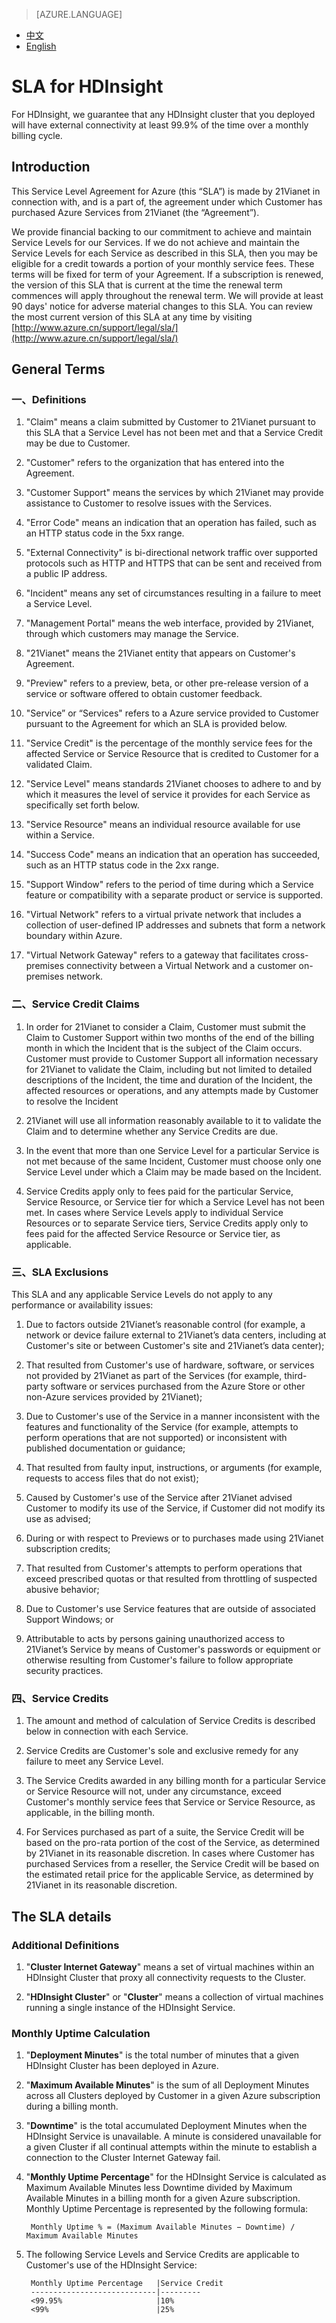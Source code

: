 <properties
	pageTitle="SLA for HDInsight | Azure"
    description="SLA for HDInsight"
    services=""
    documentationCenter=""
    authors=""
    manager=""
    editor=""
    tags=""/>

<tags ms.service="legal-en" ms.date="03/2016" wacn.date="03/2016" wacn.lang="en"/>

> [AZURE.LANGUAGE]
- [中文](/support/sla/hdinsight/)
- [English](/support/sla/hdinsight-en/)
# SLA for HDInsight

For HDInsight, we guarantee that any HDInsight cluster that you deployed will have external connectivity at least 99.9% of the time over a monthly billing cycle.


## Introduction
  

This Service Level Agreement for Azure (this “SLA”) is made by 21Vianet in connection with, and is a part of, the agreement under which Customer has purchased Azure Services from 21Vianet (the “Agreement”).

We provide financial backing to our commitment to achieve and maintain Service Levels for our Services. If we do not achieve and maintain the Service Levels for each Service as described in this SLA, then you may be eligible for a credit towards a portion of your monthly service fees. These terms will be fixed for term of your Agreement. If a subscription is renewed, the version of this SLA that is current at the time the renewal term commences will apply throughout the renewal term. We will provide at least 90 days' notice for adverse material changes to this SLA. You can review the most current version of this SLA at any time by visiting [http://www.azure.cn/support/legal/sla/](http://www.azure.cn/support/legal/sla/) 


## General Terms 
 

### 一、Definitions 
 
1. "Claim" means a claim submitted by Customer to 21Vianet pursuant to this SLA that a Service Level has not been met and that a Service Credit may be due to Customer. 

2. "Customer" refers to the organization that has entered into the Agreement.

3. "Customer Support" means the services by which 21Vianet may provide assistance to Customer to resolve issues with the Services.

4. "Error Code" means an indication that an operation has failed, such as an HTTP status code in the 5xx range.

5. "External Connectivity" is bi-directional network traffic over supported protocols such as HTTP and HTTPS that can be sent and received from a public IP address.

6. "Incident" means any set of circumstances resulting in a failure to meet a Service Level.

7. "Management Portal" means the web interface, provided by 21Vianet, through which customers may manage the Service.

8. "21Vianet" means the 21Vianet entity that appears on Customer's Agreement.

9. "Preview" refers to a preview, beta, or other pre-release version of a service or software offered to obtain customer feedback.

10. "Service” or “Services" refers to a Azure service provided to Customer pursuant to the Agreement for which an SLA is provided below.

11. "Service Credit" is the percentage of the monthly service fees for the affected Service or Service Resource that is credited to Customer for a validated Claim.

12. "Service Level" means standards 21Vianet chooses to adhere to and by which it measures the level of service it provides for each Service as specifically set forth below.

13. "Service Resource" means an individual resource available for use within a Service.

14. "Success Code" means an indication that an operation has succeeded, such as an HTTP status code in the 2xx range.

15. "Support Window" refers to the period of time during which a Service feature or compatibility with a separate product or service is supported. 

16. "Virtual Network" refers to a virtual private network that includes a collection of user-defined IP addresses and subnets that form a network boundary within Azure.

17. "Virtual Network Gateway" refers to a gateway that facilitates cross-premises connectivity between a Virtual Network and a customer on-premises network.



### 二、Service Credit Claims

1. In order for 21Vianet to consider a Claim, Customer must submit the Claim to Customer Support within two months of the end of the billing month in which the Incident that is the subject of the Claim occurs. Customer must provide to Customer Support all information necessary for 21Vianet to validate the Claim, including but not limited to detailed descriptions of the Incident, the time and duration of the Incident, the affected resources or operations, and any attempts made by Customer to resolve the Incident

2. 21Vianet will use all information reasonably available to it to validate the Claim and to determine whether any Service Credits are due.

3. In the event that more than one Service Level for a particular Service is not met because of the same Incident, Customer must choose only one Service Level under which a Claim may be made based on the Incident.

4. Service Credits apply only to fees paid for the particular Service, Service Resource, or Service tier for which a Service Level has not been met. In cases where Service Levels apply to individual Service Resources or to separate Service tiers, Service Credits apply only to fees paid for the affected Service Resource or Service tier, as applicable.

### 三、SLA Exclusions

This SLA and any applicable Service Levels do not apply to any performance or availability issues:

1. Due to factors outside 21Vianet’s reasonable control (for example, a network or device failure external to 21Vianet’s data centers, including at Customer's site or between Customer's site and 21Vianet’s data center);

2. That resulted from Customer's use of hardware, software, or services not provided by 21Vianet as part of the Services (for example, third-party software or services purchased from the Azure Store or other non-Azure services provided by 21Vianet);

3. Due to Customer's use of the Service in a manner inconsistent with the features and functionality of the Service (for example, attempts to perform operations that are not supported) or inconsistent with published documentation or guidance;

4. That resulted from faulty input, instructions, or arguments (for example, requests to access files that do not exist);

5. Caused by Customer's use of the Service after 21Vianet advised Customer to modify its use of the Service, if Customer did not modify its use as advised;

6. During or with respect to Previews or to purchases made using 21Vianet subscription credits;

7. That resulted from Customer's attempts to perform operations that exceed prescribed quotas or that resulted from throttling of suspected abusive behavior;

8. Due to Customer's use Service features that are outside of associated Support Windows; or

9. Attributable to acts by persons gaining unauthorized access to 21Vianet’s Service by means of Customer's passwords or equipment or otherwise resulting from Customer's failure to follow appropriate security practices.


### 四、Service Credits

1. The amount and method of calculation of Service Credits is described below in connection with each Service. 

2. Service Credits are Customer's sole and exclusive remedy for any failure to meet any Service Level.

3. The Service Credits awarded in any billing month for a particular Service or Service Resource will not, under any circumstance, exceed Customer's monthly service fees that Service or Service Resource, as applicable, in the billing month.

4. For Services purchased as part of a suite, the Service Credit will be based on the pro-rata portion of the cost of the Service, as determined by 21Vianet in its reasonable discretion. In cases where Customer has purchased Services from a reseller, the Service Credit will be based on the estimated retail price for the applicable Service, as determined by 21Vianet in its reasonable discretion.


## The SLA details
 
### Additional Definitions

1. "**Cluster Internet Gateway**" means a set of virtual machines within an HDInsight Cluster that proxy all connectivity requests to the Cluster.

2. "**HDInsight Cluster**" or "**Cluster**" means a collection of virtual machines running a single instance of the HDInsight Service.


### Monthly Uptime Calculation

1. "**Deployment Minutes**" is the total number of minutes that a given HDInsight Cluster has been deployed in Azure.

2. "**Maximum Available Minutes**" is the sum of all Deployment Minutes across all Clusters deployed by Customer in a given Azure subscription during a billing month. 

3. "**Downtime**" is the total accumulated Deployment Minutes when the HDInsight Service is unavailable. A minute is considered unavailable for a given Cluster if all continual attempts within the minute to establish a connection to the Cluster Internet Gateway fail. 

4. "**Monthly Uptime Percentage**" for the HDInsight Service is calculated as Maximum Available Minutes less Downtime divided by Maximum Available Minutes in a billing month for a given Azure subscription. Monthly Uptime Percentage is represented by the following formula:

		Monthly Uptime % = (Maximum Available Minutes − Downtime) / Maximum Available Minutes

5. The following Service Levels and Service Credits are applicable to Customer's use of the HDInsight Service:
	
		Monthly Uptime Percentage	|Service Credit
		----------------------------|---------
		<99.95%				        |10% 
		<99%				        |25% 
	
